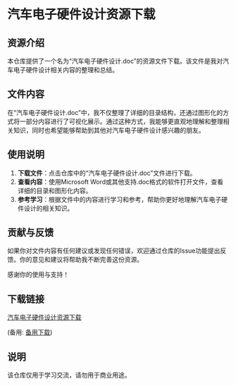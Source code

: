 # 汽车电子硬件设计资源下载

## 资源介绍

本仓库提供了一个名为“汽车电子硬件设计.doc”的资源文件下载。该文件是我对汽车电子硬件设计相关内容的整理和总结。

## 文件内容

在“汽车电子硬件设计.doc”中，我不仅整理了详细的目录结构，还通过图形化的方式将一部分内容进行了可视化展示。通过这种方式，我能够更直观地理解和整理相关知识，同时也希望能够帮助到其他对汽车电子硬件设计感兴趣的朋友。

## 使用说明

1. **下载文件**：点击仓库中的“汽车电子硬件设计.doc”文件进行下载。
2. **查看内容**：使用Microsoft Word或其他支持.doc格式的软件打开文件，查看详细的目录和图形化内容。
3. **参考学习**：根据文件中的内容进行学习和参考，帮助你更好地理解汽车电子硬件设计的相关知识。

## 贡献与反馈

如果你对文件内容有任何建议或发现任何错误，欢迎通过仓库的Issue功能提出反馈。你的意见和建议将帮助我不断完善这份资源。

感谢你的使用与支持！

## 下载链接
[汽车电子硬件设计资源下载](https://pan.quark.cn/s/8b918544a96b) 

(备用: [备用下载](https://pan.baidu.com/s/1YzPVqj5KqKznrsqB0vsYYQ?pwd=1234))

## 说明

该仓库仅用于学习交流，请勿用于商业用途。
